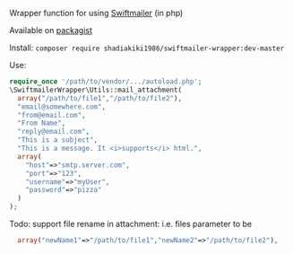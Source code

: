 Wrapper function for using [Swiftmailer](http://swiftmailer.org/) (in php)

Available on [packagist](https://packagist.org/packages/shadiakiki1986/swiftmailer-wrapper)

Install: `composer require shadiakiki1986/swiftmailer-wrapper:dev-master`

Use:
```php
require_once '/path/to/vendor/.../autoload.php';
\SwiftmailerWrapper\Utils::mail_attachment(
  array("/path/to/file1","/path/to/file2"),
  "email@somewhere.com",
  "from@email.com",
  "From Name",
  "reply@email.com",
  "This is a subject",
  "This is a message. It <i>supports</i> html.",
  array(
    "host"=>"smtp.server.com",
    "port"=>"123",
    "username"=>"myUser",
    "password"=>"pizza"
  )
);
```

Todo: support file rename in attachment: i.e. files parameter to be
```php
  array("newName1"=>"/path/to/file1","newName2"=>"/path/to/file2"),
```
